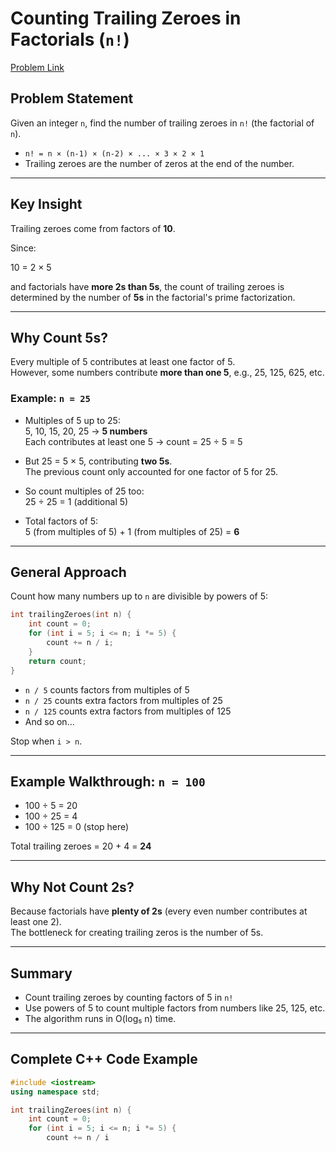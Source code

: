 # Counting Trailing Zeroes in Factorials (`n!`)

[Problem Link](https://leetcode.com/problems/factorial-trailing-zeroes/submissions/1683082133/)

## Problem Statement

Given an integer `n`, find the number of trailing zeroes in `n!` (the factorial of `n`).

- `n! = n × (n-1) × (n-2) × ... × 3 × 2 × 1`
- Trailing zeroes are the number of zeros at the end of the number.

---

## Key Insight

Trailing zeroes come from factors of **10**.

Since:

10 = 2 × 5


and factorials have **more 2s than 5s**, the count of trailing zeroes is determined by the number of **5s** in the factorial's prime factorization.

---

## Why Count 5s?

Every multiple of 5 contributes at least one factor of 5.  
However, some numbers contribute **more than one 5**, e.g., 25, 125, 625, etc.

### Example: `n = 25`

- Multiples of 5 up to 25:  
  5, 10, 15, 20, 25 → **5 numbers**  
  Each contributes at least one 5 → count = 25 ÷ 5 = 5

- But 25 = 5 × 5, contributing **two 5s**.  
  The previous count only accounted for one factor of 5 for 25.

- So count multiples of 25 too:  
  25 ÷ 25 = 1 (additional 5)

- Total factors of 5:  
  5 (from multiples of 5) + 1 (from multiples of 25) = **6**

---

## General Approach

Count how many numbers up to `n` are divisible by powers of 5:

```cpp
int trailingZeroes(int n) {
    int count = 0;
    for (int i = 5; i <= n; i *= 5) {
        count += n / i;
    }
    return count;
}
```


- `n / 5` counts factors from multiples of 5  
- `n / 25` counts extra factors from multiples of 25  
- `n / 125` counts extra factors from multiples of 125  
- And so on...

Stop when `i > n`.

---

## Example Walkthrough: `n = 100`

- 100 ÷ 5 = 20  
- 100 ÷ 25 = 4  
- 100 ÷ 125 = 0 (stop here)

Total trailing zeroes = 20 + 4 = **24**

---

## Why Not Count 2s?

Because factorials have **plenty of 2s** (every even number contributes at least one 2).  
The bottleneck for creating trailing zeros is the number of 5s.

---

## Summary

- Count trailing zeroes by counting factors of 5 in `n!`
- Use powers of 5 to count multiple factors from numbers like 25, 125, etc.
- The algorithm runs in O(log₅ n) time.

---

## Complete C++ Code Example

```cpp
#include <iostream>
using namespace std;

int trailingZeroes(int n) {
    int count = 0;
    for (int i = 5; i <= n; i *= 5) {
        count += n / i
```

